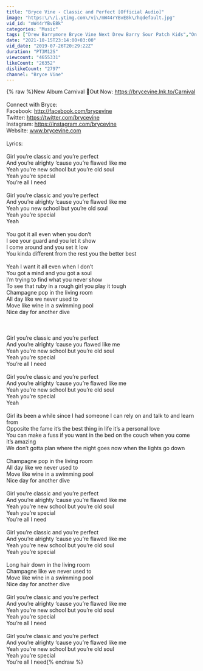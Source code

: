 ```yaml
---
title: "Bryce Vine - Classic and Perfect [Official Audio]"
image: "https:\/\/i.ytimg.com\/vi\/mW44rYBvE8k\/hqdefault.jpg"
vid_id: "mW44rYBvE8k"
categories: "Music"
tags: ["Drew Barrymore Bryce Vine Next Drew Barry Sour Patch Kids","On the Ball","drew barrymore lyrics"]
date: "2021-10-15T23:14:00+03:00"
vid_date: "2019-07-26T20:29:22Z"
duration: "PT3M12S"
viewcount: "4655331"
likeCount: "26352"
dislikeCount: "2797"
channel: "Bryce Vine"
---
```

{% raw %}New Album Carnival 🎪Out Now: <a rel="nofollow" target="blank" href="https://brycevine.lnk.to/Carnival">https://brycevine.lnk.to/Carnival</a><br /><br />Connect with Bryce:<br />Facebook: <a rel="nofollow" target="blank" href="http://facebook.com/brycevine">http://facebook.com/brycevine</a><br />Twitter: <a rel="nofollow" target="blank" href="https://twitter.com/brycevine">https://twitter.com/brycevine</a><br />Instagram: <a rel="nofollow" target="blank" href="https://instagram.com/brycevine">https://instagram.com/brycevine</a><br />Website: www.brycevine.com<br /><br />Lyrics:<br /><br />Girl you’re classic and you’re perfect<br />And you’re alrighty ‘cause you’re flawed like me<br />Yeah you’re new school but you’re old soul<br />Yeah you’re special<br />You’re all I need<br /> <br />Girl you’re classic and you’re perfect<br />And you’re alrighty ‘cause you’re flawed like me<br />Yeah you new school but you’re old soul<br />Yeah you’re special<br />Yeah<br /> <br />You got it all even when you don’t<br />I see your guard and you let it show<br />I come around and you set it low<br />You kinda different from the rest you the better best<br /> <br /> Yeah I want it all even when I don’t<br />You got a mind and you got a soul<br />I’m trying to find what you never show<br />To see that ruby in a rough girl you play it tough<br />Champagne pop in the living room<br />All day like we never used to<br />Move like wine in a swimming pool<br />Nice day for another dive<br /> <br /> <br /> <br />Girl you’re classic and you’re perfect<br />And you’re alrighty ‘cause you flawed like me<br />Yeah you’re new school but you’re old soul<br />Yeah you’re special<br />You’re all I need<br /> <br />Girl you’re classic and you’re perfect<br />And you’re alrighty ‘cause you’re flawed like me<br />Yeah you’re new school but you’re old soul<br />Yeah you’re special<br />Yeah<br /> <br />Girl its been a while since I had someone I can rely on and talk to and learn from<br />Opposite the fame it’s the best thing in life it’s a personal love<br />You can make a fuss if you want in the bed on the couch when you come it’s amazing<br />We don’t gotta plan where the night goes now when the lights go down<br /><br />Champagne pop in the living room<br />All day like we never used to<br />Move like wine in a swimming pool<br />Nice day for another dive<br /> <br />Girl you’re classic and you’re perfect<br />And you’re alrighty ‘cause you’re flawed like me<br />Yeah you’re new school but you’re old soul<br />Yeah you’re special<br />You’re all I need<br /> <br />Girl you’re classic and you’re perfect<br />And you’re alrighty ‘cause you’re flawed like me<br />Yeah you’re new school but you’re old soul<br />Yeah you’re special<br /> <br />Long hair down in the living room<br />Champagne like we never used to<br />Move like wine in a swimming pool<br />Nice day for another dive<br /> <br />Girl you’re classic and you’re perfect<br />And you’re alrighty ‘cause you’re flawed like me<br />Yeah you’re new school but you’re old soul<br />Yeah you’re special<br />You’re all I need<br /> <br />Girl you’re classic and you’re perfect<br />And you’re alrighty ‘cause you’re flawed like me<br />Yeah you’re new school but you’re old soul<br />Yeah you’re special<br />You’re all I need{% endraw %}
